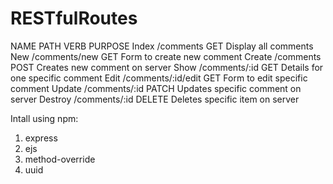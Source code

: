 # RESTfulRoutes

NAME PATH VERB PURPOSE
Index /comments GET Display all comments 
New /comments/new GET Form to create new comment
Create /comments POST Creates new comment on server
Show /comments/:id GET Details for one specific comment
Edit /comments/:id/edit GET Form to edit specific comment
Update /comments/:id PATCH Updates specific comment on server 
Destroy /comments/:id DELETE Deletes specific item on server 

Intall using npm: 
1. express
2. ejs 
3. method-override 
4. uuid
 

